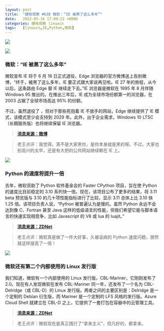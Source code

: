 ```yaml
---
layout: post
title:	"硬核观察 #638 微软：“IE 被黑了这么多年”"
date:	2022-05-16 17:09:22 +0800 
categories:	硬核观察 linuxcn 
tags:	[linuxcn,IE,Python,微软]
---
```



![](/Asserts/Images//attachment/album/202205/16/170755d7e7xnnkuomuegk3.jpg)


![](/Asserts/Images//attachment/album/202205/16/170802fh8uwwauuu5jxg5w.jpg)


### 微软：“IE 被黑了这么多年”


微软宣布 IE 将于 6 月 16 日正式退役，Edge 浏览器的官方微博送上告别微博，“终于，被黑了这么多年，IE 要正式跟大家说再见啦。IE 27 年的旅程，从今以后，这条路由 Edge 替 IE 继续走下去。”IE 浏览器是微软在 1995 年 8 月伴随 Windows 95 推出的。在推出三年后，IE 成为全球市场份额第一的浏览器，在 2003 占据了全球市场高达 95% 的份额。


不过，虽然退役了 ，但对于那些死抱着 IE 不放手的网站，Edge 继续提供了 IE 模式，该模式至少会支持到 2029 年。此外，出于企业需求，Windows 10 LTSC（长期服务版）也将继续保留 IE 浏览器。



> 
> **[消息来源：微博](https://weibo.com/7732075754/Ltb3e5PQM)**
> 
> 
> 



> 
> 老王点评：我觉得，真不是大家黑你，是你本身就是黑的呀。不过，大家也别高兴的太早，还是有大把的公共网站继续赖在 IE 上。
> 
> 
> 


![](/Asserts/Images//attachment/album/202205/16/170818dtbv484882z81116.jpg)


### Python 的速度将提升一倍


去年，微软资助了 Python 软件基金会的 Faster CPython 项目，旨在使 Python 的速度比目前稳定的 3.10 系列快一倍。现在，该项目公布了更多的结果，将 3.11 beta 预览版与 3.10 的几十项性能指标进行了比较，显示 3.11 总体上比 3.10 快 1.25 倍。该项目负责人说，“Python 被普遍认为是慢的。虽然 Python 永远不会达到像 C、Fortran 甚至 Java 这样的低级语言的性能，但我们希望它能与脚本语言的快速实现相竞争，比如 Javascript 的 V8 或 lua 的 luajit。”



> 
> **[消息来源：ZDNet](https://www.zdnet.com/article/programming-languages-python-is-slow-but-its-about-to-get-faster/)**
> 
> 
> 



> 
> 老王点评：微软真是做了一件大好事，久被诟病的 Python 速度问题，居然就这样提高了一倍！
> 
> 
> 


![](/Asserts/Images//attachment/album/202205/16/170900terpzxerrc9u96dc.jpg)


### 微软还有第二个内部使用的 Linux 发行版


我们知道，微软有一个内部使用的 Linux 发行版，CBL-Mariner，它刚刚发布了 2.0。现在有人发现微软在发布 CBL-Mariner 同一年，还发布了一个名为 CBL-Delridge（或 CBL-D）的 Linux 发行版。两者之间的主要区别是：Delridge 是一个定制的 Debian 衍生版，而 Mariner 是一个定制的 LFS 风格的发行版。Azure Cloud Shell 就建立在 CBL-D 之上，它提供了一套打包在容器中的云管理工具。



> 
> **[消息来源：ZDNet](https://www.zdnet.com/article/surprise-theres-yet-another-microsoft-linux-distro-cbl-delridge/)**
> 
> 
> 



> 
> 老王点评：微软现在是真正践行了“拿来主义”，但凡好的，都拿来。
> 
> 
>
